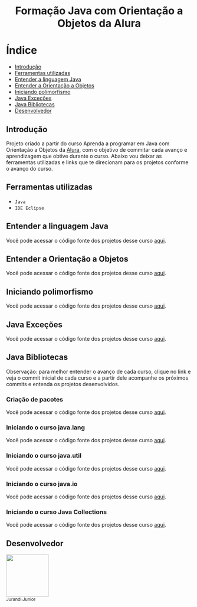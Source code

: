 <h1 align="center"> Formação Java com Orientação a Objetos da Alura</h1>

# Índice 

* [Introdução](#Introdução)
* [Ferramentas utilizadas](#Ferramentas-utilizadas)
* [Entender a linguagem Java](#Entender-a-linguagem-Java)
* [Entender a Orientação a Objetos](#Entender-a-Orientação-a-Objetos)
* [Iniciando polimorfismo](#Iniciando-polimorfismo)
* [Java Exceções](#Java-Exceções)
* [Java Bibliotecas](#Java-Bibliotecas)
* [Desenvolvedor](#Desenvolvedor)

<h2>Introdução</h2>

Projeto criado a partir do curso Aprenda a programar em Java com Orientação a Objetos da [Alura](https://cursos.alura.com.br/formacao-java), com o objetivo de commitar 
cada avanço e aprendizagem que obtive durante o curso. Abaixo vou deixar as ferramentas utilizadas e links que te direcionam para os projetos conforme o avanço do curso.

<h2>Ferramentas utilizadas</h2>

- ``Java``
- ``IDE Eclipse``

<h2>Entender a linguagem Java</h2>

Você pode acessar o código fonte dos projetos desse curso [aqui](https://github.com/jurandi1/curso-java-alura/tree/main/sintaxe_variaveis_e_fluxo/src/sintaxe_variaveis_e_fluxo).

<h2>Entender a Orientação a Objetos</h2>

Você pode acessar o código fonte dos projetos desse curso [aqui](https://github.com/jurandi1/curso-java-alura/tree/main/bytebank/src).

<h2>Iniciando polimorfismo</h2>

Você pode acessar o código fonte dos projetos desse curso [aqui](https://github.com/jurandi1/curso-java-alura/tree/main/bytebank_herdado_curso_polimorfismo/src/bytebank_herdado_curso_polimorfismo).

<h2>Java Exceções</h2>

Você pode acessar o código fonte dos projetos desse curso [aqui](https://github.com/jurandi1/curso-java-alura/tree/main/java-pilha/src).

<h2>Java Bibliotecas</h2>

Observação: para melhor entender o avanço de cada curso, clique no link e veja o commit inicial de cada curso e a partir dele acompanhe os próximos commits e entenda os projetos desenvolvidos.

<h3>Criação de pacotes</h3>

Você pode acessar o código fonte dos projetos desse curso [aqui](https://github.com/jurandi1/curso-java-alura/commit/8c253a5a654cce913ab5d92ec1c6d093cb734320).

<h3>Iniciando o curso java.lang</h3>

Você pode acessar o código fonte dos projetos desse curso [aqui](https://github.com/jurandi1/curso-java-alura/commit/5fb52c13dd95b79206fab2107e0334668173c666).

<h3>Iniciando o curso java.util</h3>

Você pode acessar o código fonte dos projetos desse curso [aqui](https://github.com/jurandi1/curso-java-alura/commit/62a22c3afe4924c78d60236734a011642e56972a).

<h3>Iniciando o curso java.io</h3>

Você pode acessar o código fonte dos projetos desse curso [aqui](https://github.com/jurandi1/curso-java-alura/commit/e157399d2a2fed53a2438fbe5d2a573efbdd81bd).

<h3>Iniciando o curso Java Collections</h3>

Você pode acessar o código fonte dos projetos desse curso [aqui](https://github.com/jurandi1/curso-java-alura/commit/7421c9fc0cb045804eb19e40d0063e3c10950563).


<h2>Desenvolvedor</h2>

[<img src="https://user-images.githubusercontent.com/105133847/215238362-763c8d76-55d2-4fd0-8b5f-f7080fbc4114.jpg" width=115><br><sub>Jurandi Junior</sub>](https://github.com/jurandi1)
